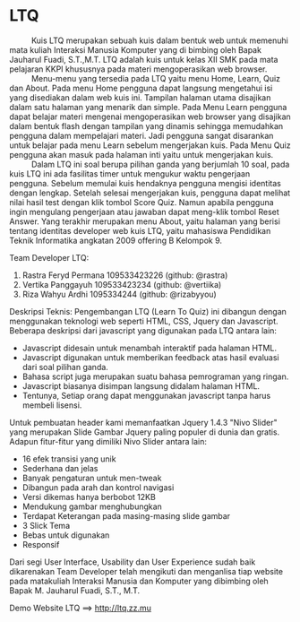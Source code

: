 LTQ
===

<p> &nbsp;&nbsp;&nbsp;&nbsp;&nbsp;&nbsp;&nbsp;&nbsp;&nbsp;&nbsp;Kuis LTQ merupakan sebuah kuis dalam bentuk web untuk memenuhi mata kuliah Interaksi Manusia Komputer yang 
di bimbing oleh Bapak Jauharul Fuadi, S.T.,M.T. LTQ adalah kuis untuk kelas XII SMK pada mata pelajaran KKPI khususnya
pada materi mengoperasikan web browser.<br/>
&nbsp;&nbsp;&nbsp;&nbsp;&nbsp;&nbsp;&nbsp;&nbsp;&nbsp;&nbsp;Menu-menu yang tersedia pada LTQ yaitu menu Home, Learn, Quiz dan About. Pada menu Home pengguna dapat 
langsung mengetahui isi yang disediakan dalam web kuis ini. Tampilan halaman utama disajikan dalam satu halaman yang 
menarik dan simple. Pada Menu Learn pengguna dapat belajar materi mengenai mengoperasikan web browser yang disajikan 
dalam bentuk flash dengan tampilan yang dinamis sehingga memudahkan pengguna dalam mempelajari materi. Jadi pengguna 
sangat disarankan untuk belajar pada menu Learn sebelum mengerjakan kuis. Pada Menu Quiz pengguna akan masuk pada 
halaman inti yaitu untuk mengerjakan kuis.<br/>
&nbsp;&nbsp;&nbsp;&nbsp;&nbsp;&nbsp;&nbsp;&nbsp;&nbsp;&nbsp;Dalam LTQ ini soal berupa pilihan ganda yang berjumlah 10 soal, pada kuis LTQ ini ada fasilitas timer untuk 
mengukur waktu pengerjaan pengguna. Sebelum memulai kuis hendaknya pengguna mengisi identitas dengan lengkap. 
Setelah selesai mengerjakan kuis, pengguna dapat melihat nilai hasil test dengan klik tombol Score Quiz. 
Namun apabila pengguna ingin mengulang pengerjaan atau jawaban dapat meng-klik tombol Reset Answer. Yang terakhir 
merupakan menu About, yaitu halaman yang berisi tentang identitas developer web kuis LTQ, yaitu mahasiswa Pendidikan
Teknik Informatika angkatan 2009 offering B Kelompok 9.</p>

Team Developer LTQ:
<ol>
<li> Rastra Feryd Permana 109533423226 (github: @rastra)</li>
<li>Vertika Panggayuh 109533423234 (github: @vertiika)</li>
<li>Riza Wahyu Ardhi  1095334244 (github: @rizabyyou)</li></ol>

Deskripsi Teknis:
Pengembangan LTQ (Learn To Quiz) ini dibangun dengan menggunakan teknologi web seperti HTML, CSS, Jquery dan Javascript.
Beberapa deskripsi dari javascript yang digunakan pada LTQ antara lain:
<ul>
<li>Javascript didesain untuk menambah interaktif pada halaman HTML.</li>
<li>Javascript digunakan untuk memberikan feedback atas hasil evaluasi dari soal pilihan ganda.</li>
<li>Bahasa script juga merupakan suatu bahasa pemrograman yang ringan.</li>
<li>Javascript biasanya disimpan langsung didalam halaman HTML.</li>
<li>Tentunya, Setiap orang dapat menggunakan javascript tanpa harus membeli lisensi.</li></ul>

Untuk pembuatan header kami memanfaatkan Jquery 1.4.3 "Nivo Slider" yang merupakan Slide Gambar Jquery paling populer di dunia dan gratis.
Adapun fitur-fitur yang dimiliki Nivo Slider antara lain:
<ul>
<li>16 efek transisi yang unik</li>
<li>Sederhana dan jelas</li>
<li>Banyak pengaturan untuk men-tweak</li>
<li>Dibangun pada arah dan kontrol navigasi</li>
<li>Versi dikemas hanya berbobot 12KB</li>
<li>Mendukung gambar menghubungkan</li>
<li>Terdapat Keterangan pada masing-masing slide gambar</li>
<li>3 Slick Tema</li>
<li>Bebas untuk digunakan </li>
<li>Responsif</li></ul>

Dari segi User Interface, Usability dan User Experience sudah baik dikarenakan Team Developer telah mengikuti dan menganlisa tiap website pada matakuliah
Interaksi Manusia dan Komputer yang dibimbing oleh Bapak M. Jauharul Fuadi, S.T., M.T.

Demo Website LTQ ==> http://ltq.zz.mu 